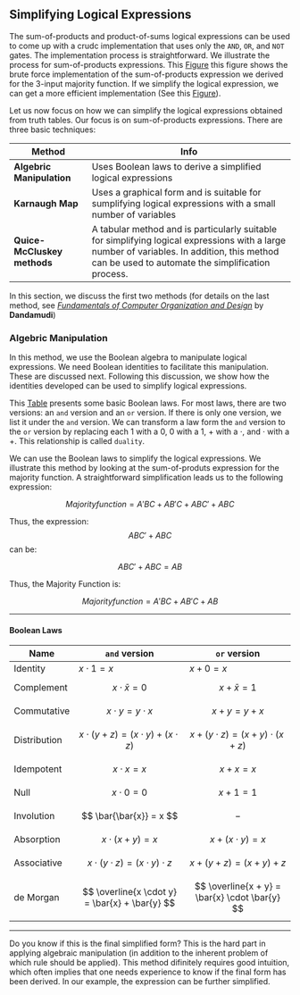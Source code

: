 ## Simplifying Logical Expressions

The sum-of-products and product-of-sums logical expressions can be used to come up with a crudc implementation that uses only the `AND`, `OR`, and `NOT` gates. The implementation process is straightforward. We illustrate the process for sum-of-products expressions. This [Figure](https://github.com/romuro-pauliv/Introduction-to-Assembly/blob/561e2bae861064c79f404cee20d5f676624aceff/Part%20II%20-%20Computer%20Organization/a4%20-%20Logic%20Functions.md?plain=1#L15) this figure shows the brute force implementation of the sum-of-products expression we derived for the 3-input majority function. If we simplify the logical expression, we can get a more efficient implementation (See this [Figure]()).

Let us now focus on how we can simplify the logical expressions obtained from truth tables. Our focus is on sum-of-products expressions. There are three basic techniques:

| Method | Info |
|--------|------|
| __Algebric Manipulation__ | Uses Boolean laws to derive a simplified logical expressions |
| __Karnaugh Map__ | Uses a graphical form and is suitable for sumplifying logical expressions with a small number of variables |
| __Quice-McCluskey methods__ | A tabular method and is particularly suitable for simplifying logical expressions with a large number of variables. In addition, this method can be used to automate the simplification process. |

In this section, we discuss the first two methods (for details on the last method, see [_Fundamentals of Computer Organization and Design_](https://www.amazon.com.br/Fundamentals-Computer-Organization-Sivarama-Dandamudi/dp/1475778333) by __Dandamudi__)

### Algebric Manipulation

In this method, we use the Boolean algebra to manipulate logical expressions. We need Boolean identities to facilitate this manipulation. These are discussed next. Following this discussion, we show how the identities developed can be used to simplify logical expressions. 

This [Table](https://github.com/romuro-pauliv/Introduction-to-Assembly/blob/main/Part%20II%20-%20Computer%20Organization/a6%20-%20Simplifying%20Logical%20Expressions.md#boolean-laws) presents some basic Boolean laws. For most laws, there are two versions: an `and` version and an `or` version. If there is only one version, we list it under the `and` version. We can transform a law form the `and` version to the `or` version by replacing each 1 with a 0, 0 with a 1, + with a <span>&#183;</span>, and <span>&#183;</span> with a +. This relationship is called `duality`.

We can use the Boolean laws to simplify the logical expressions. We illustrate this method by looking at the sum-of-produts expression for the majority function. A straightforward simplification leads us to the following expression:

$$ Majority function = A'BC + AB'C + ABC' + ABC$$

Thus, the expression: $$ ABC' + ABC $$ can be:

$$ ABC' + ABC = AB$$

Thus, the Majority Function is:

$$ Majority function = A'BC + AB'C + AB $$

---

#### Boolean Laws

| Name | `and` version | `or` version |
|------|---------------|--------------|
| Identity      | $x \cdot 1 = x$        | $x + 0 = x$ |
| Complement    | $$ x \cdot  \bar{x} = 0 $$ | $$ x + \bar{x} = 1 $$ |
| Commutative   | $$ x \cdot y = y \cdot x $$| $$ x + y = y + x $$ |
| Distribution  | $$ x \cdot (y + z) = (x \cdot y) + (x \cdot z) $$   | $$ x + (y \cdot z) = (x + y) \cdot (x + z) $$ |
| Idempotent | $$ x \cdot x = x $$ | $$ x + x = x $$ |
| Null | $$ x \cdot 0 = 0 $$ | $$ x + 1 = 1 $$ |
| Involution  | $$ \bar{\bar{x}} = x $$ | $$ - $$ |
| Absorption  | $$ x \cdot (x + y) = x $$ | $$ x + (x \cdot y) = x $$ |
| Associative | $$ x \cdot (y \cdot z) = (x \cdot y) \cdot z $$ | $$ x + (y + z) = (x + y) + z $$ |
| de Morgan | $$ \overline{x \cdot y} = \bar{x} + \bar{y} $$ | $$ \overline{x + y} = \bar{x} \cdot \bar{y} $$ |

---

Do you know if this is the final simplified form? This is the hard part in applying algebraic manipulation (in addition to the inherent problem of which rule should be applied). This method difinitely requires good intuition, which often implies that one needs experience to know if the final form has been derived. In our example, the expression can be further simplified. 